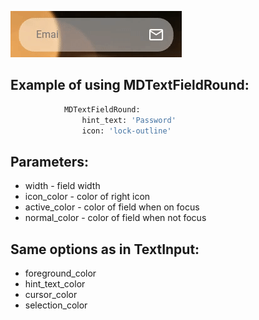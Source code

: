 ![textfieldrect.gif](https://github.com/HeaTTheatR/KivyMD-data/blob/master/gallery/textfield_round.gif)

## Example of using MDTextFieldRound:

```python
            MDTextFieldRound:
                hint_text: 'Password'
                icon: 'lock-outline'
```

## Parameters:

* width - field width
* icon_color - color of right icon
* active_color - color of field when on focus
* normal_color - color of field when not focus

## Same options as in TextInput:
* foreground_color
* hint_text_color
* cursor_color
* selection_color